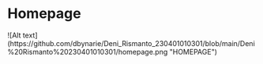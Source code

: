 <h1>Homepage</h1>
![Alt text](https://github.com/dbynarie/Deni_Rismanto_230401010301/blob/main/Deni%20Rismanto%20230401010301/homepage.png "HOMEPAGE")

